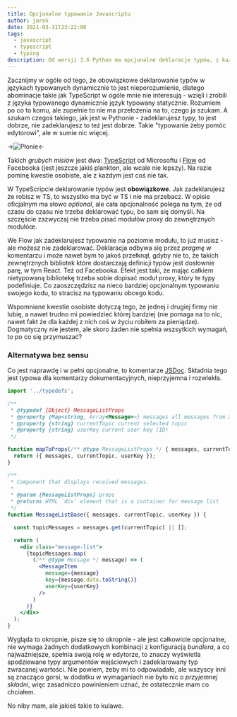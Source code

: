 ```yaml
---
title: Opcjonalne typowanie Javascriptu
author: jarek
date: 2021-03-31T23:22:00
tags:
  - javascript
  - typescript
  - typing
description: Od wersji 3.6 Python ma opcjonalne deklaracje typów, z każdą wersją coraz lepsze. A co tam panie z Javascriptem?
---
```


Zacznijmy w ogóle od tego, że obowiązkowe deklarowanie typów w językach typowanych dynamicznie to jest nieporozumienie, dlatego abominacje takie jak TypeScript w ogóle mnie nie interesują - wzięli i zrobili z języka typowanego dynamicznie język typowany statycznie. Rozumiem po co to komu, ale zupełnie to nie ma przełożenia na to, czego ja szukam. A szukam czegoś takiego, jak jest w Pythonie - zadeklarujesz typy, to jest dobrze, nie zadeklarujesz to też jest dobrze. Takie "typowanie żeby pomóc edytorowi", ale w sumie nic więcej.

->![Płonie](https://i.imgur.com/SmjCO9kh.jpg)<-

<!-- more -->

Takich *grubych misiów* jest dwa: [TypeScript](https://www.typescriptlang.org/) od Microsoftu i [Flow](https://flow.org/en/) od Facebooka (jest jeszcze jakiś plankton, ale wcale nie lepszy). Na razie pominę kwestie osobiste, ale z każdym jest coś nie tak.

W TypeScripcie deklarowanie typów jest **obowiązkowe**. Jak zadeklarujesz że robisz w TS, to wszystko ma być w TS i nie ma przebacz. W opisie oficjalnym ma słowo *optional*, ale cała opcjonalność polega na tym, że od czasu do czasu nie trzeba deklarować typu, bo sam się domyśli. Na szczęście zazwyczaj nie trzeba pisać modułów proxy do zewnętrznych modułóœ.

We Flow jak zadeklarujesz typowanie na poziomie modułu, to już musisz - ale możesz nie zadeklarować. Deklaracja odbywa się przez *pragmę* w komentarzu i może nawet bym to jakoś przełknął, gdyby nie to, że takich zewnętrznych bibliotek które dostarczają definicji typów jest dosłownie parę, w tym React. Też od Facebooka. Efekt jest taki, że mając całkiem nietypowaną bibliotekę trzeba sobie dopisać moduł proxy, który te typy podefiniuje. Co zaoszczędzisz na nieco bardziej opcjonalnym typowaniu swojego kodu, to stracisz na typowaniu obcego kodu.

Wspomniane kwestie osobiste dotyczą tego, że jednej i drugiej firmy nie lubię, a nawet trudno mi powiedzieć której bardziej (nie pomaga na to nic, nawet fakt że dla każdej z nich coś w życiu robiłem za pieniądze). Dogmatyczny nie jestem, ale skoro żaden nie spełnia wszsytkich wymagań, to po co się przymuszać?

### Alternatywa bez sensu

Co jest naprawdę i w pełni opcjonalne, to komentarze [JSDoc](https://jsdoc.app/). Składnia tego jest typowa dla komentarzy dokumentacyjnych, nieprzyjemna i rozwlekła.

```jsx
import '../typedefs';

/**
 * @typedef {Object} MessageListProps
 * @property {Map<string, Array<Message>>} messages all messages from application state
 * @property {string} currentTopic current selected topic
 * @property {string} userKey current user key (ID)
 */

function mapToProps(/** @type MessageListProps */ { messages, currentTopic, userKey }) {
  return ({ messages, currentTopic, userKey });
}

/**
 * Component that displays received messages.
 * 
 * @param {MessageListProps} props
 * @returns HTML `div` element that is a container for message list
 */
function MessageListBase({ messages, currentTopic, userKey }) {

  const topicMessages = messages.get(currentTopic) || [];

  return (
    <div class="message-list">
      {topicMessages.map(
        (/** @type Message */ message) => (
          <MessageItem
            message={message}
            key={message.date.toString()}
            userKey={userKey}
          />
        )
      )}
    </div>
  );
}
```

Wygląda to okropnie, pisze się to okropnie - ale jest całkowicie opcjonalne, nie wymaga żadnych dodatkowych kombinacji z konfiguracją *bundlera*, a co najważniejsze, spełnia swoją rolę w edytorze, to znaczy wyświetla spodziewane typy argumentów wejściowych i zadeklarowany typ zwracanej wartości. Nie powiem, żeby mi to odpowiadało, ale wszyscy inni są znacząco gorsi, w dodatku w wymaganiach nie było nic o *przyjemnej składni*, więc zasadniczo powinieniem uznać, że ostatecznie mam co chciałem.

No niby mam, ale jakieś takie to kulawe.
